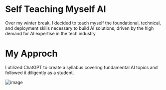 # Self Teaching Myself AI 
Over my winter break, I decided to teach myself the foundational, technical, and deployment skills necessary to build AI solutions, driven by the high demand for AI expertise in the tech industry.

# My Approch 
I utilized ChatGPT to create a syllabus covering fundamental AI topics and followed it diligently as a student.

![image](https://github.com/user-attachments/assets/710a9a7d-fb18-485a-93b7-19ca704ffe07)
